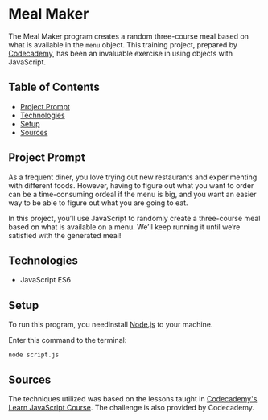 # **Meal Maker**

The Meal Maker program creates a random three-course meal based on what is available in the `menu` object. This training project, prepared by [Codecademy](https://www.codecademy.com/learn/introduction-to-javascript), has been an invaluable exercise in using objects with JavaScript.

## Table of Contents

- [Project Prompt](#project-prompt)
- [Technologies](#technologies)
- [Setup](#setup)
- [Sources](#sources)

## Project Prompt

As a frequent diner, you love trying out new restaurants and experimenting with different foods. However, having to figure out what you want to order can be a time-consuming ordeal if the menu is big, and you want an easier way to be able to figure out what you are going to eat.

In this project, you’ll use JavaScript to randomly create a three-course meal based on what is available on a menu. We’ll keep running it until we’re satisfied with the generated meal!

## Technologies

- JavaScript ES6

## Setup

To run this program, you needinstall [Node.js](https://nodejs.org/en/download/) to your machine.

Enter this command to the terminal:

```git
node script.js
```

## Sources

The techniques utilized was based on the lessons taught in [Codecademy's Learn JavaScript Course](https://www.codecademy.com/learn/introduction-to-javascript). The challenge is also provided by Codecademy.
